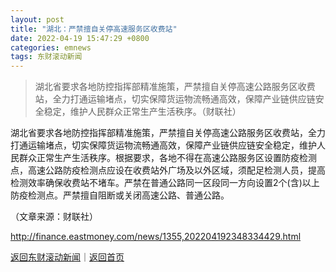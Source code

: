 ```yaml
---
layout: post
title: "湖北：严禁擅自关停高速服务区收费站"
date: 2022-04-19 15:47:29 +0800
categories: emnews
tags: 东财滚动新闻
---
```

> 湖北省要求各地防控指挥部精准施策，严禁擅自关停高速公路服务区收费站，全力打通运输堵点，切实保障货运物流畅通高效，保障产业链供应链安全稳定，维护人民群众正常生产生活秩序。（财联社）

<p>湖北省要求各地防控指挥部精准施策，严禁擅自关停高速公路服务区收费站，全力打通运输堵点，切实保障货运物流畅通高效，保障产业链供应链安全稳定，维护人民群众正常生产生活秩序。根据要求，各地不得在高速公路服务区设置防疫检测点，高速公路防疫检测点应设在收费站外广场及以外区域，须配足检测人员，提高检测效率确保收费站不堵车。严禁在普通公路同一区段同一方向设置2个(含)以上防疫检测点。严禁擅自阻断或关闭高速公路、普通公路。</p><p class="em_media">（文章来源：财联社）</p>

<http://finance.eastmoney.com/news/1355,202204192348334429.html>

[返回东财滚动新闻](//finews.withounder.com/emnews/)｜[返回首页](//finews.withounder.com/)